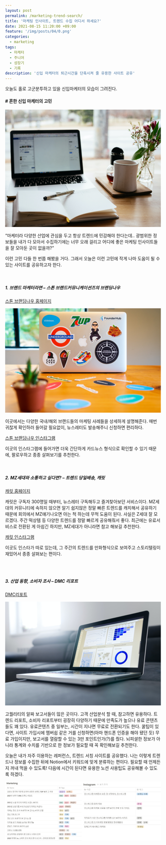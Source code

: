 ```yaml
---
layout: post
permalink: /marketing-trend-search/
title: '마케팅 인사이트, 트렌드 수집 어디서 하세요?'
date: 2021-08-15 11:20:00 +09:00
feature: '/img/posts/04/0.png'
categories:
  - marketing
tags:
  - 마케터
  - 주니어
  - 성장기
  - 기록
description: '신입 마케터의 퇴근시간을 단축시켜 줄 유용한 사이트 공유'
---
```



오늘도 홀로 고군분투하고 있을 신입마케터의 모습이 그려진다.

#### # 흔한 신입 마케터의 고민

![이미지1](/img/posts/04/1.jpg)

“마케터라 다양한 산업에 관심을 두고 항상 트렌드에 민감해야 한다는데.. 광범위한 정보들을 내가 다 모아서 수집하기에는 너무 오래 걸리고 어디에 좋은 마케팅 인사이트들을 잘 모아둔 곳이 없을까?”  

이런 고민 다들 한 번쯤 해봤을 거다.
그래서 오늘은 이런 고민에 작게 나마 도움이 될 수 있는 사이트를 공유하고자 한다.
<br>
<br>
<br>

##### 1.	브랜드 마케터라면 – 스톤 브랜드커뮤니케이션즈의 브랜딩나우
[스톤 브랜딩나우 홈페이지](https://stonebc.com/branding-now)

![이미지1](/img/posts/04/2.jpg)

이곳에서는 다양한 국내/해외 브랜드들의 마케팅 사례들을 상세하게 설명해준다.
매번 귀찮게 확인하러 들어갈 필요없이, 뉴스레터도 발송해주니 신청하면 편리하다.

[스톤 브랜딩나우 인스타그램](https://www.instagram.com/stone_bc/) <br>

이곳의 인스타그램에 들어가면 더욱 간단하게 카드뉴스 형식으로 확인할 수 있기 때문에, 팔로우하고 종종 살펴보기를 추천한다.
<br>
<br>
<br>

##### 2.	MZ세대와 소통하고 싶다면? – 트렌드 당일배송, 캐릿
[캐릿 홈페이지](https://www.careet.net/)

캐릿은 구독자 300명일 때부터, 뉴스레터 구독해두고 즐겨찾아보던 서비스이다. MZ세대의 커뮤니티에 속하지 않으면 알기 쉽지않은 정말 빠른 트렌드를 캐치해서 공유하기 때문에 회의에서 MZ얘기나오면 아는 척 하는데 무척 도움이 된다. 사실은 Z세대 잘 모르겠다.   주간 떡상템 등 다양한 트렌드를 정말 빠르게 공유해줘서 좋다. 최근에는 유료서비스로 전환된 게 아쉽긴 하지만, MZ세대가 아니라면 참고 해보길 추천한다.

[캐릿 인스타그램](https://www.instagram.com/careet.official/)

이곳도 인스타가 따로 있는데, 그 주간의 트렌드를 만화형식으로 보여주고 스토리텔링이 재밌어서 종종 살펴보는 편이다.

<br>
<br>


##### 3. 산업 동향, 소비자 조사 – DMC 리포트
[DMC리포트](https://www.dmcreport.co.kr/dashboard)

  ![이미지1](/img/posts/04/4.jpg)


고퀄리티의 알짜 보고서들이 많은 곳이다. 고객 산업분석 할 때, 참고하면 유용하다. 트렌드 리포트, 소비자 리포트부터 굉장히 다양하기 때문에 만족도가 높으나 유료 콘텐츠들도 꽤 있다. 유료콘텐츠 중 일부는, 시간이 지나면 무료로 전환되기도 한다. 꿀팁이 있다면, 사이트 가입시에 멤버쉽 같은 거를 신청하면(아마 핸드폰 인증을 해야 됐던 듯) 무료 가입이지만, 보고서를 열람할 수 있는 3만 포인트인가(?)를 줬다. 뇌피셜한 정보가 아니라 통계와 수치를 기반으로 한 정보가 필요할 때 꼭 확인해보길 추천한다.

오늘은 내가 자주 이용하는 레퍼런스, 트렌드 서칭 사이트를 공유했다. 나는 이렇게 트렌드나 정보를 수집한 뒤에 Notion에서 키워드에 맞게 분류하는 편이다. 필요할 때 언제든지 꺼내 먹을 수 있도록! 다음에 시간이 된다면 유용한 노션 사용팁도 공유해볼 수 있도록 하겠다.


  ![이미지1](/img/posts/04/5.png)
